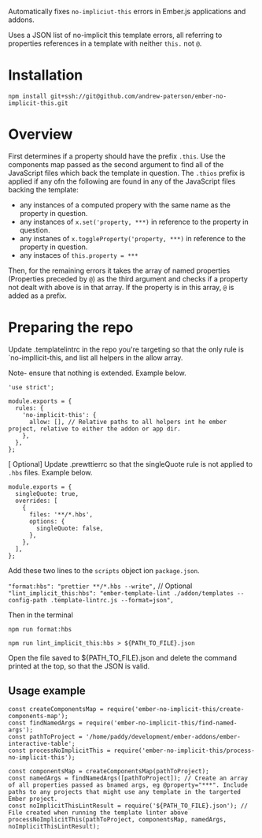Automatically fixes `no-impliciut-this` errors in Ember.js applications and addons.

Uses a JSON list of no-implicit this template errors, all referring to properties references in a template with neither `this.` not `@`.

# Installation

`npm install git+ssh://git@github.com/andrew-paterson/ember-no-implicit-this.git`

# Overview

First determines if a property should have the prefix `.this`. Use the components map passed as the second argument to find all of the JavaScript files which back the template in question. The `.thios` prefix is applied if any ofn the following are found in any of the JavaScript files backing the template:

- any instances of a computed propery with the same name as the property in question.
- any instances of `x.set('property, ***)` in reference to the property in question.
- any instanes of `x.toggleProperty('property, ***)` in reference to the property in question.
- any instaces of `this.property = ***`

Then, for the remaining errors it takes the array of named properties (Properties preceded by `@`) as the third argument and checks if a property not dealt with above is in that array. If the property is in this array, `@` is added as a prefix.

# Preparing the repo

Update .templatelintrc in the repo you're targeting so that the only rule is `no-impllicit-this, and list all helpers in the allow array.

Note- ensure that nothing is extended. Example below.

```
'use strict';

module.exports = {
  rules: {
    'no-implicit-this': {
      allow: [], // Relative paths to all helpers int he ember project, relative to either the addon or app dir.
    },
  },
};
```

[ Optional] Update .prewttierrc so that the singleQuote rule is not applied to `.hbs` files. Example below.

```
module.exports = {
  singleQuote: true,
  overrides: [
    {
      files: '**/*.hbs',
      options: {
        singleQuote: false,
      },
    },
  ],
};
```

Add these two lines to the `scripts` object ion `package.json`.

`"format:hbs": "prettier **/*.hbs --write",` // Optional
`"lint_implicit_this:hbs": "ember-template-lint ./addon/templates --config-path .template-lintrc.js --format=json",`

Then in the terminal

`npm run format:hbs`

`npm run lint_implicit_this:hbs > ${PATH_TO_FILE}.json`

Open the file saved to ${PATH_TO_FILE}.json and delete the command printed at the top, so that the JSON is valid.

## Usage example

```
const createComponentsMap = require('ember-no-implicit-this/create-components-map');
const findNamedArgs = require('ember-no-implicit-this/find-named-args');
const pathToProject = '/home/paddy/development/ember-addons/ember-interactive-table';
const processNoImplicitThis = require('ember-no-implicit-this/process-no-implicit-this');

const componentsMap = createComponentsMap(pathToProject);
const namedArgs = findNamedArgs([pathToProject]); // Create an array of all properties passed as bnamed args, eg @property="***". Include paths to any projects that might use any template in the targerted Ember project.
const noImplicitThisLintResult = require('${PATH_TO_FILE}.json'); // File created when running the template linter above
processNoImplicitThis(pathToProject, componentsMap, namedArgs, noImplicitThisLintResult);
```
